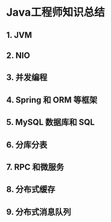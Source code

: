 # Java工程师知识总结

## 1. JVM



## 2. NIO

## 3. 并发编程

## 4. Spring 和 ORM 等框架


## 5. MySQL 数据库和 SQL

## 6. 分库分表

## 7. RPC 和微服务

## 8. 分布式缓存

## 9. 分布式消息队列